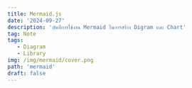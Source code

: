 ```yaml
---
title: Mermaid.js
date: '2024-09-27'
description: 'บันทึการใช้งาน Mermaid ในการสร้าง Digram และ Chart'
tag: Note
tags:
   - Diagram
   - Library
img: /img/mermaid/cover.png
path: 'mermaid'
draft: false
---
```


